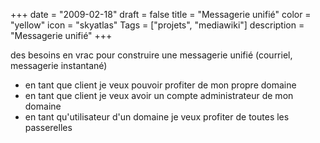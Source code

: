+++
date = "2009-02-18"
draft = false
title = "Messagerie unifié"
color = "yellow"
icon = "skyatlas"
Tags = ["projets", "mediawiki"]
description = "Messagerie unifié"
+++

des besoins en vrac pour construire une messagerie unifié (courriel,
messagerie instantané)

-   en tant que client je veux pouvoir profiter de mon propre domaine
-   en tant que client je veux avoir un compte administrateur de mon
    domaine
-   en tant qu'utilisateur d'un domaine je veux profiter de toutes les
    passerelles

